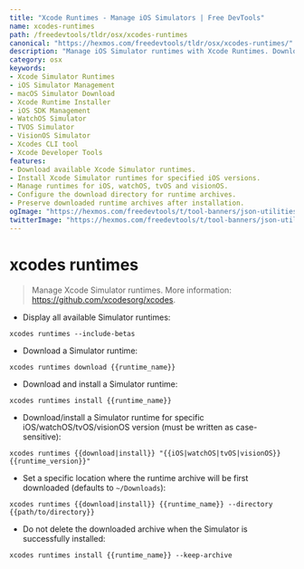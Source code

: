 ```yaml
---
title: "Xcode Runtimes - Manage iOS Simulators | Free DevTools"
name: xcodes-runtimes
path: /freedevtools/tldr/osx/xcodes-runtimes
canonical: "https://hexmos.com/freedevtools/tldr/osx/xcodes-runtimes/"
description: "Manage iOS Simulator runtimes with Xcode Runtimes. Download, install, and configure runtimes for different iOS versions. Free online tool, no registration required."
category: osx
keywords:
- Xcode Simulator Runtimes
- iOS Simulator Management
- macOS Simulator Download
- Xcode Runtime Installer
- iOS SDK Management
- WatchOS Simulator
- TVOS Simulator
- VisionOS Simulator
- Xcodes CLI tool
- Xcode Developer Tools
features:
- Download available Xcode Simulator runtimes.
- Install Xcode Simulator runtimes for specified iOS versions.
- Manage runtimes for iOS, watchOS, tvOS and visionOS.
- Configure the download directory for runtime archives.
- Preserve downloaded runtime archives after installation.
ogImage: "https://hexmos.com/freedevtools/t/tool-banners/json-utilities-banner.png"
twitterImage: "https://hexmos.com/freedevtools/t/tool-banners/json-utilities-banner.png"
---
```


# xcodes runtimes

> Manage Xcode Simulator runtimes.
> More information: <https://github.com/xcodesorg/xcodes>.

- Display all available Simulator runtimes:

`xcodes runtimes --include-betas`

- Download a Simulator runtime:

`xcodes runtimes download {{runtime_name}}`

- Download and install a Simulator runtime:

`xcodes runtimes install {{runtime_name}}`

- Download/install a Simulator runtime for specific iOS/watchOS/tvOS/visionOS version (must be written as case-sensitive):

`xcodes runtimes {{download|install}} "{{iOS|watchOS|tvOS|visionOS}} {{runtime_version}}"`

- Set a specific location where the runtime archive will be first downloaded (defaults to `~/Downloads`):

`xcodes runtimes {{download|install}} {{runtime_name}} --directory {{path/to/directory}}`

- Do not delete the downloaded archive when the Simulator is successfully installed:

`xcodes runtimes install {{runtime_name}} --keep-archive`
